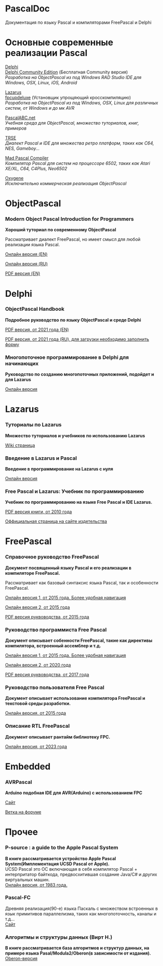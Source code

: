 # PascalDoc
Документация по языку Pascal и компиляторами FreePascal и Delphi

# Основные современные реализации Pascal
[Delphi](https://www.embarcadero.com/products/delphi)  
[Delphi Community Edition](https://www.embarcadero.com/products/delphi/starter) (Бесплатная Community версия)  
*Разработка на ObjectPascal из под Windows RAD Studio IDE для Windows, OSX, Linux, iOS, Android*

[Lazarus](https://www.lazarus-ide.org/)  
[fpcupdeluxe](https://github.com/LongDirtyAnimAlf/fpcupdeluxe) (Установщик упрощяющий кросскомпиляцию)  
*Разработка на ObjectPascal из под Windows, OSX, Linux для различных систем, от Windows и до мк AVR*

[PascalABC.net](https://pascalabc.net/)  
*Учебная среда для ObjectPascal, множество туториалов, книг, примеров*

[TRSE](https://lemonspawn.com/turbo-rascal-syntax-error-expected-but-begin/)  
*Диалект Pascal и IDE для множества ретро платформ, таких как C64, NES, Gameboy...*

[Mad Pascal Compiler](https://mads.atari8.info/doc/en/introduction/)  
*Компилятор Pascal для систем на процессоре 6502, таких как Atari XE/XL, C64, C4Plus, Neo6502*

[Oxygene](https://www.remobjects.com/elements/oxygene/)  
*Исключительно коммерческая реализация ObjectPascal*  

# ObjectPascal
### Modern Object Pascal Introduction for Programmers
**Хороший туториал по современному ObjectPascal**

Рассматривает диалект FreePascal, но имеет смысл для любой реализации языка Pascal.

[Онлайн версия (EN)](https://castle-engine.io/modern_pascal)

[Онлайн версия (RU)](https://castle-engine.io/modern_pascal_introduction_russian.html)

[PDF версия (EN)](https://castle-engine.io/modern_pascal_introduction.pdf)

# Delphi
### ObjectPascal Handbook
**Подробное руководство по языку ObjectPascal и среде Delphi**

[PDF версия, от 2021 года (EN)](https://www.danysoft.com/estaticos/free/Libros%20en%20formato%20GRATUITO/ObjectPascalHandbook_AlexandriaVersion.pdf)

[PDF версия, от 2021 года (RU), для загрузки необходимо заполнить форму](https://lp.embarcadero.com/RU-ObjectPascalEbook)

### Многопоточное программирование в Delphi для начинающих
**Руководство по созданию многопоточных приложений, подойдет и для Lazarus**

[Онлайн версия](https://github.com/loginov-dmitry/multithread/blob/master/multithread_in_delphi_for_beginners.md)

# Lazarus 
### Туториалы по Lazarus
**Множество туториалов и учебников по использованию Lazarus**

[Wiki страница](https://wiki.freepascal.org/Lazarus_Documentation/ru)

### Введение в Lazarus и Pascal
**Введение в программирование на Lazarus с нуля**

[Онлайн версия](https://programm.top/pascal/tutorial/)

### Free Pascal и Lazarus: Учебник по программированию 
**Учебник по программированию на языке Free Pascal и IDE Lazarus.**

[PDF версия книги, от 2010 года](https://github.com/turborium/PascalDoc/raw/main/docs/book_fpc_and_lazarus.pdf)

[Оффициальная страница на сайте издетельства](https://www.altlinux.org/Books:FreePascal)

# FreePascal

### Справочное руководство FreePascal
**Документ посвященный языку Pascal и его реализации в компиляторе FreePascal.**

Рассматривает как базовый синтаксис языка Pascal, так и особенности FreePascal.

[Онлайн версия 1, от 2015 года. Более удобная навигация](http://freepascal.ru/download/book/doc_ref/)

[Онлайн версия 2, от 2015 года](http://www.lazarus-doc.h1n.ru/ref/index.html)

[PDF версия руквоводства, от 2015 года](https://github.com/turborium/PascalDoc/raw/main/docs/ref_ru.pdf)

### Руководство программиста Free Pascal
**Документ описывает собенности FreePascal, такие как директивы компилятора, встроенный ассемблер и т.д.**

[Онлайн версия 1, от 2015 года. Более удобная навигация](http://freepascal.ru/download/book/doc_prog/)

[Онлайн версия 2, от 2020 года](http://www.lazarus-doc.h1n.ru/prog/index.html)

[PDF версия руквоводства, от 2017 года](https://github.com/turborium/PascalDoc/raw/main/docs/prog_ru.pdf)

### Руководство пользователя Free Pascal
**Документ описывает использование компилятора FreePascal и текстовой среды разработки.**

[Онлайн версия, от 2015 года](http://www.lazarus-doc.h1n.ru/user/index.html)

### Описание RTL FreePascal
**Документ описывает рантайм библиотеку FPC.**

[Онлайн версия, от 2023 года](http://www.lazarus-doc.h1n.ru/RTL/index.html)

# Embedded
### AVRPascal
**Arduino подобная IDE для AVR(Arduino) с использованием FPC**

[Сайт](http://akarwowski.pl/index.php?page=electronics)  

[Ветка на форуме](https://forum.lazarus.freepascal.org/index.php/topic,68795.0.html)

# Прочее
### P-source : a guide to the Apple Pascal System
**В книге рассматривается устройство Apple Pascal System(Имплементация UCSD Pascal от Apple).**  
UCSD Pascal это ОС включающая в себя компилятор Pascal + интерпритатор байткода, предвосхитившая создание Java/C# и других виртуальных машин.  
[Онлайн версия, от 1983 года.](https://archive.org/details/Hyde_P-Source-A_Guide_to_the_APPLE_Pascal_System_1983/)
### Pascal-FC 
Древняя реализация(90-е) языка Паскаль с множеством встроенных в язык примитивов параллелизма, таких как многопоточность, каналы и т.д...  
[Сайт](https://www-users.york.ac.uk/~ab38/pf.html)
### Алгоритмы и структуры данных (Вирт Н.)
**В книге рассматривается база алгоритмов и структур данных, на примере языка Pasal/Modula2/Oberon(в зависимости от издания).**
[Oberon-версия](https://free.oberon.org/files/Algoritmy_i_struktury_dannyh.pdf)

